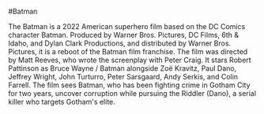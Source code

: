 #Batman



The Batman is a 2022 American superhero film based on the DC Comics character Batman. Produced by Warner Bros. Pictures, DC Films, 6th & Idaho, and Dylan Clark Productions, and distributed by Warner Bros. Pictures, it is a reboot of the Batman film franchise. The film was directed by Matt Reeves, who wrote the screenplay with Peter Craig. It stars Robert Pattinson as Bruce Wayne / Batman alongside Zoë Kravitz, Paul Dano, Jeffrey Wright, John Turturro, Peter Sarsgaard, Andy Serkis, and Colin Farrell. The film sees Batman, who has been fighting crime in Gotham City for two years, uncover corruption while pursuing the Riddler (Dano), a serial killer who targets Gotham's elite. 
